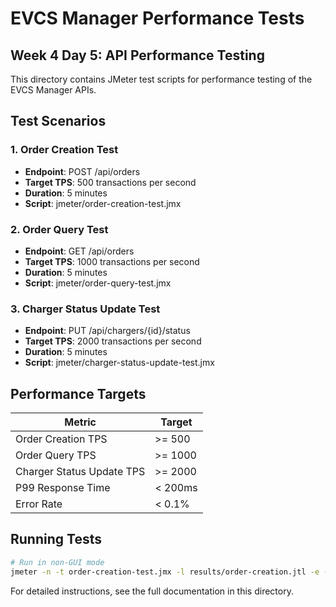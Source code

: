 # EVCS Manager Performance Tests

## Week 4 Day 5: API Performance Testing

This directory contains JMeter test scripts for performance testing of the EVCS Manager APIs.

## Test Scenarios

### 1. Order Creation Test
- **Endpoint**: POST /api/orders
- **Target TPS**: 500 transactions per second
- **Duration**: 5 minutes
- **Script**: jmeter/order-creation-test.jmx

### 2. Order Query Test
- **Endpoint**: GET /api/orders
- **Target TPS**: 1000 transactions per second
- **Duration**: 5 minutes
- **Script**: jmeter/order-query-test.jmx

### 3. Charger Status Update Test
- **Endpoint**: PUT /api/chargers/{id}/status
- **Target TPS**: 2000 transactions per second
- **Duration**: 5 minutes
- **Script**: jmeter/charger-status-update-test.jmx

## Performance Targets

| Metric | Target |
|--------|--------|
| Order Creation TPS | >= 500 |
| Order Query TPS | >= 1000 |
| Charger Status Update TPS | >= 2000 |
| P99 Response Time | < 200ms |
| Error Rate | < 0.1% |

## Running Tests

```bash
# Run in non-GUI mode
jmeter -n -t order-creation-test.jmx -l results/order-creation.jtl -e -o results/order-creation-report
```

For detailed instructions, see the full documentation in this directory.

